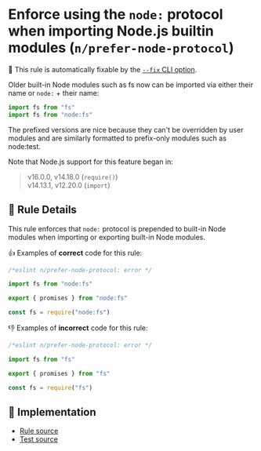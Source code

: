 # Enforce using the `node:` protocol when importing Node.js builtin modules (`n/prefer-node-protocol`)

🔧 This rule is automatically fixable by the [`--fix` CLI option](https://eslint.org/docs/latest/user-guide/command-line-interface#--fix).

<!-- end auto-generated rule header -->

Older built-in Node modules such as fs now can be imported via either their name or `node:` + their name:

```js
import fs from "fs"
import fs from "node:fs"
```

The prefixed versions are nice because they can't be overridden by user modules and are similarly formatted to prefix-only modules such as node:test.

Note that Node.js support for this feature began in:

> v16.0.0, v14.18.0 (`require()`)  
> v14.13.1, v12.20.0 (`import`)

## 📖 Rule Details

This rule enforces that `node:` protocol is prepended to built-in Node modules when importing or exporting built-in Node modules.

👍 Examples of **correct** code for this rule:

```js
/*eslint n/prefer-node-protocol: error */

import fs from "node:fs"

export { promises } from "node:fs"

const fs = require("node:fs")
```

👎 Examples of **incorrect** code for this rule:

```js
/*eslint n/prefer-node-protocol: error */

import fs from "fs"

export { promises } from "fs"

const fs = require("fs")
```

## 🔎 Implementation

- [Rule source](../../lib/rules/prefer-node-protocol.js)
- [Test source](../../tests/lib/rules/prefer-node-protocol.js)
